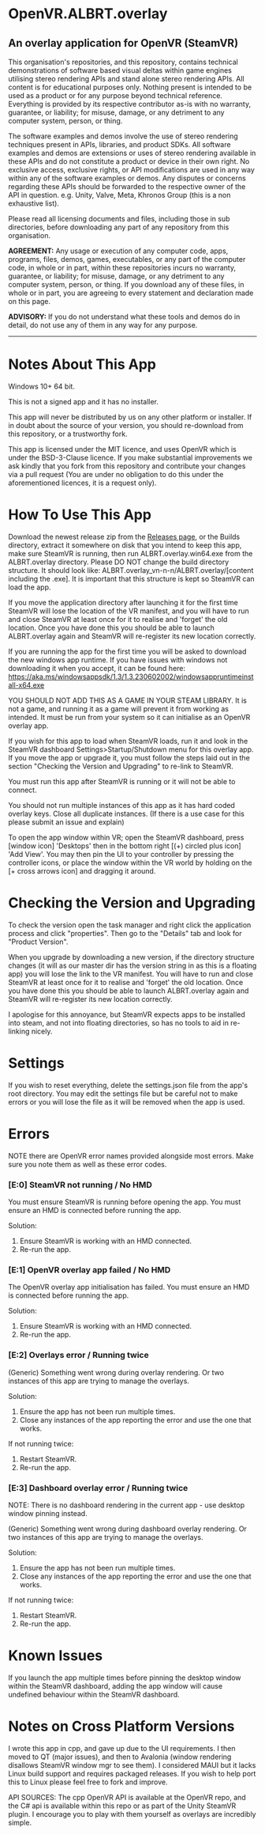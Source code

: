 # OpenVR.ALBRT.overlay
An overlay application for OpenVR (SteamVR)
----

This organisation's repositories, and this repository, contains technical demonstrations of software based visual deltas within game engines utilising stereo rendering APIs and stand alone stereo rendering APIs. All content is for educational purposes only. Nothing present is intended to be used as a product or for any purpose beyond technical reference. Everything is provided by its respective contributor as-is with no warranty, guarantee, or liability; for misuse, damage, or any detriment to any computer system, person, or thing.

The software examples and demos involve the use of stereo rendering techniques present in APIs, libraries, and product SDKs. All software examples and demos are extensions or uses of stereo rendering available in these APIs and do not constitute a product or device in their own right. No exclusive access, exclusive rights, or API modifications are used in any way within any of the software examples or demos. Any disputes or concerns regarding these APIs should be forwarded to the respective owner of the API in question. e.g. Unity, Valve, Meta, Khronos Group (this is a non exhaustive list).

Please read all licensing documents and files, including those in sub directories, before downloading any part of any repository from this organisation.

**AGREEMENT:** Any usage or execution of any computer code, apps, programs, files, demos, games, executables, or any part of the computer code, in whole or in part, within these repositories incurs no warranty, guarantee, or liability; for misuse, damage, or any detriment to any computer system, person, or thing. If you download any of these files, in whole or in part, you are agreeing to every statement and declaration made on this page.

**ADVISORY:** If you do not understand what these tools and demos do in detail, do not use any of them in any way for any purpose.

----

# Notes About This App
Windows 10+ 64 bit.

This is not a signed app and it has no installer.

This app will never be distributed by us on any other platform or installer. If in doubt about the source of your version, you should re-download from this repository, or a trustworthy fork.

This app is licensed under the MIT licence, and uses OpenVR which is under the BSD-3-Clause licence. If you make substantial improvements we ask kindly that you fork from this repository and contribute your changes via a pull request (You are under no obligation to do this under the aforementioned licences, it is a request only).

# How To Use This App
Download the newest release zip from the [Releases page](https://github.com/albrt-vr/OpenVR.ALBRT.overlay/releases), or the Builds directory, extract it somewhere on disk that you intend to keep this app, make sure SteamVR is running, then run ALBRT.overlay.win64.exe from the ALBRT.overlay directory. Please DO NOT change the build directory structure. It should look like: ALBRT.overlay_vn-n-n/ALBRT.overlay/[content including the .exe]. It is important that this structure is kept so SteamVR can load the app.

If you move the application directory after launching it for the first time SteamVR will lose the location of the VR manifest, and you will have to run and close SteamVR at least once for it to realise and 'forget' the old location. Once you have done this you should be able to launch ALBRT.overlay again and SteamVR will re-register its new location correctly.

If you are running the app for the first time you will be asked to download the new windows app runtime. If you have issues with windows not downloading it when you accept, it can be found here: 
https://aka.ms/windowsappsdk/1.3/1.3.230602002/windowsappruntimeinstall-x64.exe

YOU SHOULD NOT ADD THIS AS A GAME IN YOUR STEAM LIBRARY. It is not a game, and running it as a game will prevent it from working as intended. It must be run from your system so it can initialise as an OpenVR overlay app.

If you wish for this app to load when SteamVR loads, run it and look in the SteamVR dashboard Settings>Startup/Shutdown menu for this overlay app. If you move the app or upgrade it, you must follow the steps laid out in the section "Checking the Version and Upgrading" to re-link to SteamVR.

You must run this app after SteamVR is running or it will not be able to connect.

You should not run multiple instances of this app as it has hard coded overlay keys. Close all duplicate instances. (If there is a use case for this please submit an issue and explain)

To open the app window within VR; open the SteamVR dashboard, press [window icon] 'Desktops' then in the bottom right [(+) circled plus icon] 'Add View'. You may then pin the UI to your controller by pressing the controller icons, or place the window within the VR world by holding on the [+ cross arrows icon] and dragging it around.

# Checking the Version and Upgrading
To check the version open the task manager and right click the application process and click "properties". Then go to the "Details" tab and look for "Product Version".

When you upgrade by downloading a new version, if the directory structure changes (it will as our master dir has the version string in as this is a floating app) you will lose the link to the VR manifest. You will have to run and close SteamVR at least once for it to realise and 'forget' the old location. Once you have done this you should be able to launch ALBRT.overlay again and SteamVR will re-register its new location correctly.

I apologise for this annoyance, but SteamVR expects apps to be installed into steam, and not into floating directories, so has no tools to aid in re-linking nicely.

# Settings
If you wish to reset everything, delete the settings.json file from the app's root directory. You may edit the settings file but be careful not to make errors or you will lose the file as it will be removed when the app is used.

# Errors
NOTE there are OpenVR error names provided alongside most errors. Make sure you note them as well as these error codes.

### [E:0] SteamVR not running / No HMD
You must ensure SteamVR is running before opening the app. You must ensure an HMD is connected before running the app.

Solution: 

1. Ensure SteamVR is working with an HMD connected. 
2. Re-run the app.

### [E:1] OpenVR overlay app failed / No HMD
The OpenVR overlay app initialisation has failed. You must ensure an HMD is connected before running the app.

Solution: 

1. Ensure SteamVR is working with an HMD connected. 
2. Re-run the app.

### [E:2] Overlays error / Running twice
(Generic) Something went wrong during overlay rendering. Or two instances of this app are trying to manage the overlays.

Solution: 
1. Ensure the app has not been run multiple times.
2. Close any instances of the app reporting the error and use the one that works.

If not running twice:

1. Restart SteamVR.
2. Re-run the app.

### [E:3] Dashboard overlay error / Running twice
NOTE: There is no dashboard rendering in the current app - use desktop window pinning instead.

(Generic) Something went wrong during dashboard overlay rendering. Or two instances of this app are trying to manage the overlays.

Solution: 
1. Ensure the app has not been run multiple times.
2. Close any instances of the app reporting the error and use the one that works.

If not running twice:

1. Restart SteamVR.
2. Re-run the app.

# Known Issues
If you launch the app multiple times before pinning the desktop window within the SteamVR dashboard, adding the app window will cause undefined behaviour within the SteamVR dashboard.

# Notes on Cross Platform Versions
I wrote this app in cpp, and gave up due to the UI requirements. I then moved to QT (major issues), and then to Avalonia (window rendering disallows SteamVR window mgr to see them). I considered MAUI but it lacks Linux build support and requires packaged releases. If you wish to help port this to Linux please feel free to fork and improve.

API SOURCES: The cpp OpenVR API is available at the OpenVR repo, and the C# api is available within this repo or as part of the Unity SteamVR plugin. I encourage you to play with them yourself as overlays are incredibly simple.
